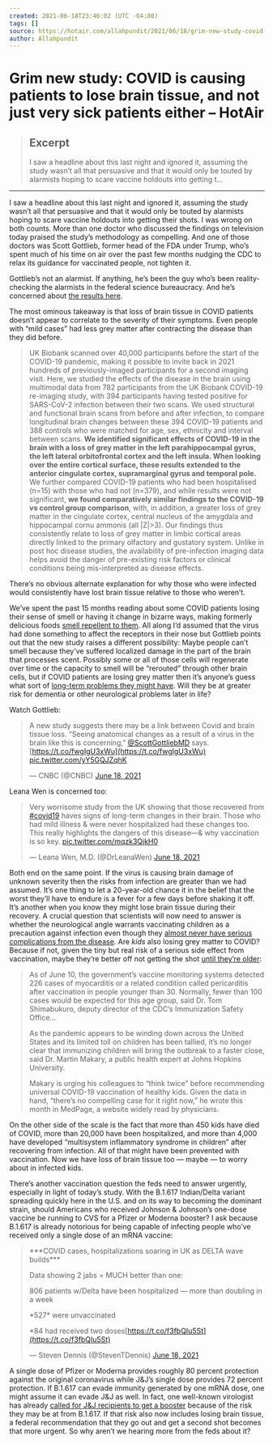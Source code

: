 ```yaml
---
created: 2021-06-18T23:46:02 (UTC -04:00)
tags: []
source: https://hotair.com/allahpundit/2021/06/18/grim-new-study-covid-is-causing-patients-to-lose-brain-tissue-and-not-just-very-sick-patients-either-n397653
author: Allahpundit
---
```


# Grim new study: COVID is causing patients to lose brain tissue, and not just very sick patients either – HotAir

> ## Excerpt
> I saw a headline about this last night and ignored it, assuming the study wasn’t all that persuasive and that it would only be touted by alarmists hoping to scare vaccine holdouts into getting t...

---
I saw a headline about this last night and ignored it, assuming the study wasn’t all that persuasive and that it would only be touted by alarmists hoping to scare vaccine holdouts into getting their shots. I was wrong on both counts. More than one doctor who discussed the findings on television today praised the study’s methodology as compelling. And one of those doctors was Scott Gottlieb, former head of the FDA under Trump, who’s spent much of his time on air over the past few months nudging the CDC to relax its guidance for vaccinated people, not tighten it.

Gottlieb’s not an alarmist. If anything, he’s been the guy who’s been reality-checking the alarmists in the federal science bureaucracy. And he’s concerned about [the results here](https://www.medrxiv.org/content/10.1101/2021.06.11.21258690v1).

The most ominous takeaway is that loss of brain tissue in COVID patients doesn’t appear to correlate to the severity of their symptoms. Even people with “mild cases” had less grey matter after contracting the disease than they did before.

> UK Biobank scanned over 40,000 participants before the start of the COVID-19 pandemic, making it possible to invite back in 2021 hundreds of previously-imaged participants for a second imaging visit. Here, we studied the effects of the disease in the brain using multimodal data from 782 participants from the UK Biobank COVID-19 re-imaging study, with 394 participants having tested positive for SARS-CoV-2 infection between their two scans. We used structural and functional brain scans from before and after infection, to compare longitudinal brain changes between these 394 COVID-19 patients and 388 controls who were matched for age, sex, ethnicity and interval between scans. **We identified significant effects of COVID-19 in the brain with a loss of grey matter in the left parahippocampal gyrus, the left lateral orbitofrontal cortex and the left insula. When looking over the entire cortical surface, these results extended to the anterior cingulate cortex, supramarginal gyrus and temporal pole.** We further compared COVID-19 patients who had been hospitalised (n=15) with those who had not (n=379), and while results were not significant, **we found comparatively similar findings to the COVID-19 vs control group comparison**, with, in addition, a greater loss of grey matter in the cingulate cortex, central nucleus of the amygdala and hippocampal cornu ammonis (all |Z|>3). Our findings thus consistently relate to loss of grey matter in limbic cortical areas directly linked to the primary olfactory and gustatory system. Unlike in post hoc disease studies, the availability of pre-infection imaging data helps avoid the danger of pre-existing risk factors or clinical conditions being mis-interpreted as disease effects.

There’s no obvious alternate explanation for why those who were infected would consistently have lost brain tissue relative to those who weren’t.

We’ve spent the past 15 months reading about some COVID patients losing their sense of smell or having it change in bizarre ways, making formerly delicious foods [smell repellent to them](https://www.nytimes.com/2021/06/15/health/covid-smells-food.html). All along I’d assumed that the virus had done something to affect the receptors in their nose but Gottlieb points out that the new study raises a different possibility: Maybe people can’t smell because they’ve suffered localized damage in the part of the brain that processes scent. Possibly some or all of those cells will regenerate over time or the capacity to smell will be “rerouted” through other brain cells, but if COVID patients are losing grey matter then it’s anyone’s guess what sort of [long-term problems they might have](https://www.nytimes.com/2021/06/15/health/covid-19-patients.html). Will they be at greater risk for dementia or other neurological problems later in life?

Watch Gottlieb:

> A new study suggests there may be a link between Covid and brain tissue loss. “Seeing anatomical changes as a result of a virus in the brain like this is concerning,” [@ScottGottliebMD](https://twitter.com/ScottGottliebMD?ref_src=twsrc%5Etfw) says. [https://t.co/fwgIgU3xWu](https://t.co/fwgIgU3xWu) [pic.twitter.com/yY5GQJZqhK](https://t.co/yY5GQJZqhK)
> 
> — CNBC (@CNBC) [June 18, 2021](https://twitter.com/CNBC/status/1405872158962823170?ref_src=twsrc%5Etfw)

Leana Wen is concerned too:

> Very worrisome study from the UK showing that those recovered from [#covid19](https://twitter.com/hashtag/covid19?src=hash&ref_src=twsrc%5Etfw) haves signs of long-term changes in their brain. Those who had mild illness & were never hospitalized had these changes too. This really highlights the dangers of this disease—& why vaccination is so key. [pic.twitter.com/mqzk3QjkH0](https://t.co/mqzk3QjkH0)
> 
> — Leana Wen, M.D. (@DrLeanaWen) [June 18, 2021](https://twitter.com/DrLeanaWen/status/1405929359135870982?ref_src=twsrc%5Etfw)

Both end on the same point. If the virus is causing brain damage of unknown severity then the risks from infection are greater than we had assumed. It’s one thing to let a 20-year-old chance it in the belief that the worst they’ll have to endure is a fever for a few days before shaking it off. It’s another when you know they might lose brain tissue during their recovery. A crucial question that scientists will now need to answer is whether the neurological angle warrants vaccinating children as a precaution against infection even though they [almost never have serious complications from the disease](https://www.nytimes.com/2021/06/18/briefing/kids-covid-and-delta.html). Are _kids_ also losing grey matter to COVID? Because if not, given the tiny but real risk of a serious side effect from vaccination, maybe they’re better off not getting the shot [until they’re older](https://www.latimes.com/science/story/2021-06-18/some-vaccine-experts-are-having-second-thoughts-about-immunizing-kids):

> As of June 10, the government’s vaccine monitoring systems detected 226 cases of myocarditis or a related condition called pericarditis after vaccination in people younger than 30. Normally, fewer than 100 cases would be expected for this age group, said Dr. Tom Shimabukuro, deputy director of the CDC’s Immunization Safety Office…
> 
> As the pandemic appears to be winding down across the United States and its limited toll on children has been tallied, it’s no longer clear that immunizing children will bring the outbreak to a faster close, said Dr. Martin Makary, a public health expert at Johns Hopkins University.
> 
> Makary is urging his colleagues to “think twice” before recommending universal COVID-19 vaccination of healthy kids. Given the data in hand, “there’s no compelling case for it right now,” he wrote this month in MedPage, a website widely read by physicians.

On the other side of the scale is the fact that more than 450 kids have died of COVID, more than 20,000 have been hospitalized, and more than 4,000 have developed “multisystem inflammatory syndrome in children” after recovering from infection. All of that might have been prevented with vaccination. Now we have loss of brain tissue too — maybe — to worry about in infected kids.

There’s another vaccination question the feds need to answer urgently, especially in light of today’s study. With the B.1.617 Indian/Delta variant spreading quickly here in the U.S. and on its way to becoming the dominant strain, should Americans who received Johnson & Johnson’s one-dose vaccine be running to CVS for a Pfizer or Moderna booster? I ask because B.1.617 is already notorious for being capable of infecting people who’ve received only a single dose of an mRNA vaccine:

> \*\*\*COVID cases, hospitalizations soaring in UK as DELTA wave builds\*\*\*
> 
> Data showing 2 jabs = MUCH better than one:
> 
> 806 patients w/Delta have been hospitalized — more than doubling in a week
> 
> \*527\* were unvaccinated
> 
> \*84 had received two doses[https://t.co/f3fbQIu5St](https://t.co/f3fbQIu5St)
> 
> — Steven Dennis (@StevenTDennis) [June 18, 2021](https://twitter.com/StevenTDennis/status/1405864417808556034?ref_src=twsrc%5Etfw)

A single dose of Pfizer or Moderna provides roughly 80 percent protection against the original coronavirus while J&J’s single dose provides 72 percent protection. If B.1.617 can evade immunity generated by one mRNA dose, one might assume it can evade J&J as well. In fact, one well-known virologist has already [called for J&J recipients to get a booster](https://twitter.com/angie_rasmussen/status/1404450346265628672) because of the risk they may be at from B.1.617. If that risk also now includes losing brain tissue, a federal recommendation that they go out and get a second shot becomes that more urgent. So why aren’t we hearing more from the feds about it?
